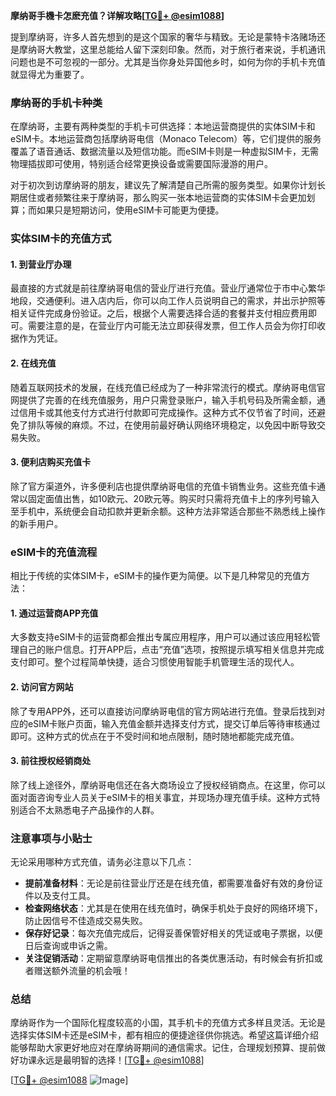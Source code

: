**摩纳哥手機卡怎麽充值？详解攻略[[TG💪+ @esim1088](https://t.me/s/esim1088)]**

提到摩纳哥，许多人首先想到的是这个国家的奢华与精致。无论是蒙特卡洛赌场还是摩纳哥大教堂，这里总能给人留下深刻印象。然而，对于旅行者来说，手机通讯问题也是不可忽视的一部分。尤其是当你身处异国他乡时，如何为你的手机卡充值就显得尤为重要了。

### 摩纳哥的手机卡种类

在摩纳哥，主要有两种类型的手机卡可供选择：本地运营商提供的实体SIM卡和eSIM卡。本地运营商包括摩纳哥电信（Monaco Telecom）等，它们提供的服务覆盖了语音通话、数据流量以及短信功能。而eSIM卡则是一种虚拟SIM卡，无需物理插拔即可使用，特别适合经常更换设备或需要国际漫游的用户。

对于初次到访摩纳哥的朋友，建议先了解清楚自己所需的服务类型。如果你计划长期居住或者频繁往来于摩纳哥，那么购买一张本地运营商的实体SIM卡会更加划算；而如果只是短期访问，使用eSIM卡可能更为便捷。

### 实体SIM卡的充值方式

#### 1. 到营业厅办理

最直接的方式就是前往摩纳哥电信的营业厅进行充值。营业厅通常位于市中心繁华地段，交通便利。进入店内后，你可以向工作人员说明自己的需求，并出示护照等相关证件完成身份验证。之后，根据个人需要选择合适的套餐并支付相应费用即可。需要注意的是，在营业厅内可能无法立即获得发票，但工作人员会为你打印收据作为凭证。

#### 2. 在线充值

随着互联网技术的发展，在线充值已经成为了一种非常流行的模式。摩纳哥电信官网提供了完善的在线充值服务，用户只需登录账户，输入手机号码及所需金额，通过信用卡或其他支付方式进行付款即可完成操作。这种方式不仅节省了时间，还避免了排队等候的麻烦。不过，在使用前最好确认网络环境稳定，以免因中断导致交易失败。

#### 3. 便利店购买充值卡

除了官方渠道外，许多便利店也提供摩纳哥电信的充值卡销售业务。这些充值卡通常以固定面值出售，如10欧元、20欧元等。购买时只需将充值卡上的序列号输入至手机中，系统便会自动扣款并更新余额。这种方法非常适合那些不熟悉线上操作的新手用户。

### eSIM卡的充值流程

相比于传统的实体SIM卡，eSIM卡的操作更为简便。以下是几种常见的充值方法：

#### 1. 通过运营商APP充值

大多数支持eSIM卡的运营商都会推出专属应用程序，用户可以通过该应用轻松管理自己的账户信息。打开APP后，点击“充值”选项，按照提示填写相关信息并完成支付即可。整个过程简单快捷，适合习惯使用智能手机管理生活的现代人。

#### 2. 访问官方网站

除了专用APP外，还可以直接访问摩纳哥电信的官方网站进行充值。登录后找到对应的eSIM卡账户页面，输入充值金额并选择支付方式，提交订单后等待审核通过即可。这种方式的优点在于不受时间和地点限制，随时随地都能完成充值。

#### 3. 前往授权经销商处

除了线上途径外，摩纳哥电信还在各大商场设立了授权经销商点。在这里，你可以面对面咨询专业人员关于eSIM卡的相关事宜，并现场办理充值手续。这种方式特别适合不太熟悉电子产品操作的人群。

### 注意事项与小贴士

无论采用哪种方式充值，请务必注意以下几点：

- **提前准备材料**：无论是前往营业厅还是在线充值，都需要准备好有效的身份证件以及支付工具。
- **检查网络状态**：尤其是在使用在线充值时，确保手机处于良好的网络环境下，防止因信号不佳造成交易失败。
- **保存好记录**：每次充值完成后，记得妥善保管好相关的凭证或电子票据，以便日后查询或申诉之需。
- **关注促销活动**：定期留意摩纳哥电信推出的各类优惠活动，有时候会有折扣或者赠送额外流量的机会哦！

### 总结

摩纳哥作为一个国际化程度较高的小国，其手机卡的充值方式多样且灵活。无论是选择实体SIM卡还是eSIM卡，都有相应的便捷途径供你挑选。希望这篇详细介绍能够帮助大家更好地应对在摩纳哥期间的通信需求。记住，合理规划预算、提前做好功课永远是最明智的选择！[[TG💪+ @esim1088](https://t.me/s/esim1088)]

[[TG💪+ @esim1088](https://t.me/s/esim1088) ![Image](https://i.postimg.cc/4NQfJmqS/Snipaste-2025-05-13-00-14-12.png)]
